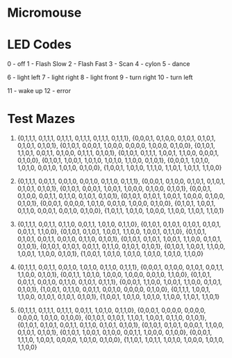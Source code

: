 # Micromouse


# LED Codes

0 - off
1 - Flash Slow
2 - Flash Fast
3 - Scan
4 - cylon
5 - dance

6 - light left
7 - light right
8 - light front
9 - turn right
10 - turn left

11 - wake up
12 - error

# Test Mazes

1)
	{0,1,1,1, 0,1,1,1, 0,1,1,1, 0,1,1,1, 0,1,1,1, 0,1,1,1},
	{0,0,0,1, 0,1,0,0, 0,1,0,1, 0,1,0,1, 0,1,0,1, 0,1,0,1},
	{0,1,0,1, 0,0,0,1, 1,0,0,0, 0,0,0,0, 1,0,0,0, 0,1,0,0},
	{0,1,0,1, 1,1,0,1, 0,0,1,1, 0,1,0,0, 0,1,1,1, 0,1,0,1},
	{0,1,0,1, 0,1,1,1, 1,0,0,1, 1,1,0,0, 0,0,0,1, 0,1,0,0},
	{0,1,0,1, 1,0,0,1, 1,0,1,0, 1,0,1,0, 1,1,0,0, 0,1,0,1},
	{0,0,0,1, 1,0,1,0, 1,0,1,0, 0,0,1,0, 1,0,1,0, 0,1,0,0},
	{1,0,0,1, 1,0,1,0, 1,1,1,0, 1,1,0,1, 1,0,1,1, 1,1,0,0}

2)
	{0,1,1,1, 0,0,1,1, 0,0,1,0, 0,0,1,0, 0,1,1,0, 0,1,1,1},
	{0,0,0,1, 0,1,0,0, 0,1,0,1, 0,1,0,1, 0,1,0,1, 0,1,0,1},
	{0,1,0,1, 0,0,0,1, 1,0,0,1, 1,0,0,0, 0,1,0,0, 0,1,0,1},
	{0,0,0,1, 0,1,0,0, 0,0,1,1, 0,1,1,0, 0,1,0,1, 0,1,0,1},
	{0,1,0,1, 0,1,0,1, 1,0,0,1, 1,0,0,0, 0,1,0,0, 0,1,0,1},
	{0,0,0,1, 0,0,0,0, 1,0,1,0, 0,0,1,0, 1,0,0,0, 0,1,0,0},
	{0,1,0,1, 1,0,0,1, 0,1,1,0, 0,0,0,1, 0,0,1,0, 0,1,0,0},
	{1,0,1,1, 1,0,1,0, 1,0,0,0, 1,1,0,0, 1,1,0,1, 1,1,0,1}

3)
	{0,1,1,1, 0,0,1,1, 0,1,1,0, 0,0,1,1, 1,0,1,0, 0,1,1,0},
	{0,1,0,1, 0,1,0,1, 0,1,0,1, 0,1,0,1, 0,0,1,1, 1,1,0,0},
	{0,1,0,1, 0,1,0,1, 1,0,0,1, 1,1,0,0, 1,0,0,1, 0,1,1,0},
	{0,1,0,1, 0,1,0,1, 0,0,1,1, 0,0,1,0, 0,1,1,0, 0,1,0,1},
	{0,1,0,1, 0,1,0,1, 1,0,0,1, 1,1,0,0, 0,1,0,1, 0,1,0,1},
	{0,1,0,1, 0,1,0,1, 0,0,1,1, 0,1,1,0, 0,1,0,1, 0,1,0,1},
	{0,1,0,1, 1,0,0,1, 1,1,0,0, 1,0,0,1, 1,1,0,0, 0,1,0,1},
	{1,0,0,1, 1,0,1,0, 1,0,1,0, 1,0,1,0, 1,0,1,0, 1,1,0,0}

4)
	{0,1,1,1, 0,0,1,1, 0,0,1,0, 1,0,1,0, 0,1,1,0, 0,1,1,1},
	{0,0,0,1, 0,1,0,0, 0,1,0,1, 0,0,1,1, 1,1,0,0, 0,1,0,1},
	{0,0,1,1, 1,0,1,0, 1,0,0,0, 1,0,0,0, 0,0,1,0, 1,1,0,0},
	{0,1,0,1, 0,0,1,1, 0,0,1,0, 0,1,1,0, 0,1,0,1, 0,1,1,1},
	{0,0,0,1, 1,1,0,0, 1,0,0,1, 1,1,0,0, 0,1,0,1, 0,1,0,1},
	{1,0,0,1, 0,1,1,0, 0,0,1,1, 0,0,1,0, 0,0,0,0, 0,1,0,0},
	{0,1,1,1, 1,0,0,1, 1,1,0,0, 0,1,0,1, 0,1,0,1, 0,1,0,1},
	{1,0,0,1, 1,0,1,0, 1,0,1,0, 1,1,0,0, 1,1,0,1, 1,1,0,1}

5)
	{0,1,1,1, 0,1,1,1, 0,1,1,1, 0,0,1,1, 1,0,1,0, 0,1,1,0},
	{0,0,0,1, 0,0,0,0, 0,0,0,0, 0,0,0,0, 1,0,1,0, 0,1,0,0},
	{0,1,0,1, 0,1,0,1, 1,1,0,1, 1,0,0,1, 0,1,1,0, 0,1,0,1},
	{0,1,0,1, 0,1,0,1, 0,0,1,1, 0,1,1,0, 0,1,0,1, 0,1,0,1},
	{0,1,0,1, 0,1,0,1, 0,0,0,1, 1,1,0,0, 0,1,0,1, 0,1,0,1},
	{0,1,0,1, 1,0,0,1, 0,1,0,0, 0,0,1,1, 1,0,0,0, 0,1,0,0},
	{0,0,0,1, 1,1,1,0, 1,0,0,1, 0,0,0,0, 1,0,1,0, 0,1,0,0},
	{1,1,0,1, 1,0,1,1, 1,0,1,0, 1,0,0,0, 1,0,1,0, 1,1,0,0}


